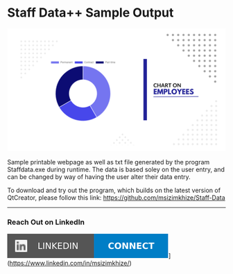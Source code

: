 # Staff Data++ Sample Output

![](https://github.com/msizimkhize/Staff-Data-Sample-Output/blob/main/IMG/pie%20chart.png?raw=true)

Sample printable webpage as well as txt file generated by the program Staffdata.exe during runtime. The data is based soley on the user entry, and can be changed by way of having the user alter their data entry.

To download and try out the program, which builds on the latest version of QtCreator, please follow this link: https://github.com/msizimkhize/Staff-Data

***
### Reach Out on LinkedIn

![](https://github.com/msizimkhize/Staff-Data-Sample-Output/blob/main/IMG/68747470733a2f2f696d672e736869656c64732e696f2f62616467652f4c696e6b6564496e2d436f6e6e6563742d626c75653f7374796c653d666f722d7468652d6261646765266c6f676f3d6c696e6b6564696e.svg)](https://www.linkedin.com/in/msizimkhize/)
